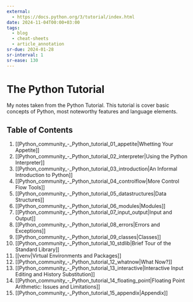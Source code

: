 ```yaml
---
external:
  - https://docs.python.org/3/tutorial/index.html
date: 2024-11-04T00:00+03:00
tags:
  - blog
  - cheat-sheets
  - article_annotation
sr-due: 2024-01-28
sr-interval: 1
sr-ease: 130
---
```


# The Python Tutorial

My notes taken from the Python Tutorial. This tutorial is cover basic concepts
of Python, most noteworthy features and language elements.

## Table of Contents

1.  [[Python_community_-_Python_tutorial_01_appetite|Whetting Your Appetite]]
2.  [[Python_community_-_Python_tutorial_02_interpreter|Using the Python Interpreter]]
3.  [[Python_community_-_Python_tutorial_03_introduction|An Informal Introduction to Python]]
4.  [[Python_community_-_Python_tutorial_04_controlflow|More Control Flow Tools]]
5.  [[Python_community_-_Python_tutorial_05_datastructures|Data Structures]]
6.  [[Python_community_-_Python_tutorial_06_modules|Modules]]
7.  [[Python_community_-_Python_tutorial_07_input_output|Input and Output]]
8.  [[Python_community_-_Python_tutorial_08_errors|Errors and Exceptions]]
9.  [[Python_community_-_Python_tutorial_09_classes|Classes]]
10. [[Python_community_-_Python_tutorial_10_stdlib|Brief Tour of the Standard Library]]
11. [[venv|Virtual Environments and Packages]]
12. [[Python_community_-_Python_tutorial_12_whatnow|What Now?]]
13. [[Python_community_-_Python_tutorial_13_interactive|Interactive Input Editing and History Substitution]]
14. [[Python_community_-_Python_tutorial_14_floating_point|Floating Point Arithmetic: Issues and Limitations]]
15. [[Python_community_-_Python_tutorial_15_appendix|Appendix]]
